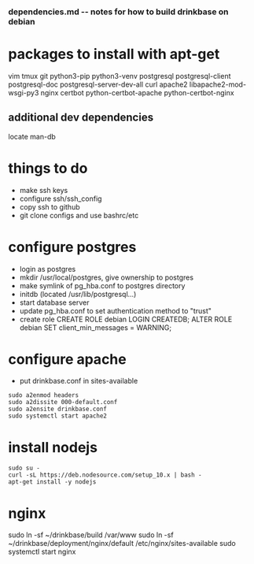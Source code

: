 ### dependencies.md -- notes for how to build drinkbase on debian

# packages to install with apt-get
vim
tmux
git
python3-pip
python3-venv
postgresql
postgresql-client
postgresql-doc
postgresql-server-dev-all
curl
apache2
libapache2-mod-wsgi-py3
nginx
certbot
python-certbot-apache
python-certbot-nginx
## additional dev dependencies
locate
man-db


# things to do
- make ssh keys
- configure ssh/ssh_config
- copy ssh to github
- git clone configs and use bashrc/etc

# configure postgres
- login as postgres
- mkdir /usr/local/postgres, give ownership to postgres
- make symlink of pg_hba.conf to postgres directory
- initdb (located /usr/lib/postgresql...)
- start database server
- update pg_hba.conf to set authentication method to "trust"
- create role
  CREATE ROLE debian LOGIN CREATEDB;
  ALTER ROLE debian SET client_min_messages = WARNING;

# configure apache
- put drinkbase.conf in sites-available
```
sudo a2enmod headers
sudo a2dissite 000-default.conf
sudo a2ensite drinkbase.conf
sudo systemctl start apache2
```

# install nodejs
```
sudo su -
curl -sL https://deb.nodesource.com/setup_10.x | bash -
apt-get install -y nodejs
```

# nginx
sudo ln -sf ~/drinkbase/build /var/www
sudo ln -sf ~/drinkbase/deployment/nginx/default /etc/nginx/sites-available
sudo systemctl start nginx
